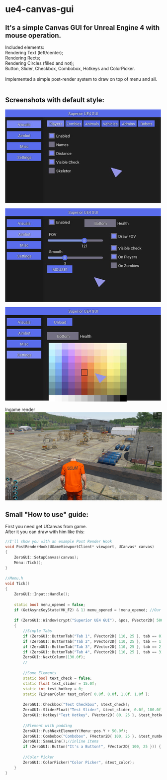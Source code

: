 # ue4-canvas-gui

## It's a simple Canvas GUI for Unreal Engine 4 with mouse operation.

Included elements:<br>
Rendering Text (left/center);<br>
Rendering Rects;<br>
Rendering Circles (filled and not);<br>
Button, Slider, Checkbox, Combobox, Hotkeys and ColorPicker.<br>
<br>
Implemented a simple post-render system to draw on top of menu and all.<br>
<br>
## Screenshots with default style:<br>
![EU4 GUI](screenshots/canvas1.jpg "")
 
![EU4 GUI](screenshots/canvas2.jpg "")
 
![EU4 GUI](screenshots/canvas3.jpg "")
 
Ingame render
![EU4 GUI](screenshots/canvas4.jpg "")

## Small "How to use" guide:<br>
First you need get UCanvas from game.<br>
After it you can draw with him like this:<br>

```cpp
//I'll show you with an example Post Render Hook
void PostRenderHook(UGameViewportClient* viewport, UCanvas* canvas)
{
	ZeroGUI::SetupCanvas(canvas);
	Menu::Tick();
}

//Menu.h
void Tick()
{
	ZeroGUI::Input::Handle();
	
	static bool menu_opened = false;
	if (GetAsyncKeyState(VK_F2) & 1) menu_opened = !menu_opened; //Our menu key

	if (ZeroGUI::Window(crypt("Superior UE4 GUI"), &pos, FVector2D{ 500.0f, 300.0f }, menu_opened))
	{
		//Simple Tabs
		if (ZeroGUI::ButtonTab("Tab 1", FVector2D{ 110, 25 }, tab == 0)) tab = 0;
		if (ZeroGUI::ButtonTab("Tab 2", FVector2D{ 110, 25 }, tab == 1)) tab = 1;
		if (ZeroGUI::ButtonTab("Tab 3", FVector2D{ 110, 25 }, tab == 2)) tab = 2;
		if (ZeroGUI::ButtonTab("Tab 4", FVector2D{ 110, 25 }, tab == 3)) tab = 3;
		ZeroGUI::NextColumn(130.0f);
		//
		
		//Some Elements
		static bool text_check = false;
		static float text_slider = 15.0f;
		static int test_hotkey = 0;
		static FLinearColor test_color{ 0.0f, 0.0f, 1.0f, 1.0f };
		
		ZeroGUI::Checkbox("Test Checkbox", &text_check);
		ZeroGUI::SliderFloat("Test Slider", &text_slider, 0.0f, 180.0f);
		ZeroGUI::Hotkey("Test Hotkey", FVector2D{ 80, 25 }, &test_hotkey);
		
		//Element with padding
		ZeroGUI::PushNextElementY(Menu::pos.Y + 50.0f);
		ZeroGUI::Combobox("Combobox", FVector2D{ 100, 25 }, &test_number, "None", "First", "Second", "Third", NULL); //NULL at end is required!
		ZeroGUI::SameLine();//inline items
		if (ZeroGUI::Button("It's a Button!", FVector2D{ 100, 25 })) { //clicked! }
		
		//Color Picker
		ZeroGUI::ColorPicker("Color Picker", &test_color);
	}
}
```
